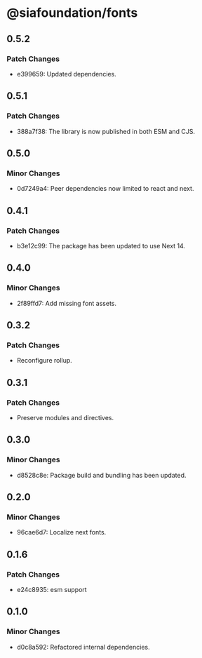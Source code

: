 # @siafoundation/fonts

## 0.5.2

### Patch Changes

- e399659: Updated dependencies.

## 0.5.1

### Patch Changes

- 388a7f38: The library is now published in both ESM and CJS.

## 0.5.0

### Minor Changes

- 0d7249a4: Peer dependencies now limited to react and next.

## 0.4.1

### Patch Changes

- b3e12c99: The package has been updated to use Next 14.

## 0.4.0

### Minor Changes

- 2f89ffd7: Add missing font assets.

## 0.3.2

### Patch Changes

- Reconfigure rollup.

## 0.3.1

### Patch Changes

- Preserve modules and directives.

## 0.3.0

### Minor Changes

- d8528c8e: Package build and bundling has been updated.

## 0.2.0

### Minor Changes

- 96cae6d7: Localize next fonts.

## 0.1.6

### Patch Changes

- e24c8935: esm support

## 0.1.0

### Minor Changes

- d0c8a592: Refactored internal dependencies.
